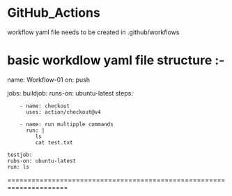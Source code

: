 # GitHub_Actions

workflow yaml file needs to be created in .github/workflows

basic workdlow yaml file structure :-
======================================================================
name: Workflow-01
on: push

jobs:
   buildjob:
   runs-on: ubuntu-latest
     steps:
     
        - name: checkout
          uses: action/checkout@v4

        - name: run multipple commands
          run: |
             ls
             cat test.txt

    testjob:
    rubs-on: ubuntu-latest
    run: ls

=====================================================================
         
         
    
        